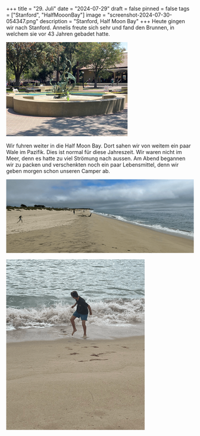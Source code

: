 +++
title = "29. Juli"
date = "2024-07-29"
draft = false
pinned = false
tags = ["Stanford", "HalfMooonBay"]
image = "screenshot-2024-07-30-054347.png"
description = "Stanford, Half Moon Bay"
+++
Heute gingen wir nach Stanford. Annelis freute sich sehr und fand den Brunnen, in welchem sie vor 43 Jahren gebadet hatte.

![Der Brunnen](screenshot-2024-07-30-054302.png)

Wir fuhren weiter in die Half Moon Bay. Dort sahen wir von weitem ein paar Wale im Pazifik. Dies ist normal für diese Jahreszeit. Wir waren nicht im Meer, denn es hatte zu viel Strömung nach aussen. Am Abend begannen wir zu packen und verschenkten noch ein paar Lebensmittel, denn wir geben morgen schon unseren Camper ab.

![](screenshot-2024-07-30-054400.png)

![Nick in den Wellen ](screenshot-2024-07-30-054410.png)
